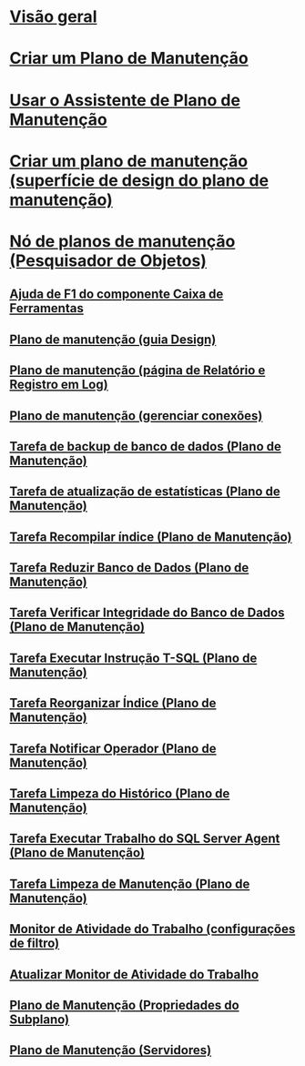 # [Visão geral](maintenance-plans.md)  
# [Criar um Plano de Manutenção](create-a-maintenance-plan.md)  
# [Usar o Assistente de Plano de Manutenção](use-the-maintenance-plan-wizard.md)  
# [Criar um plano de manutenção (superfície de design do plano de manutenção)](create-a-maintenance-plan-maintenance-plan-design-surface.md)  
# [Nó de planos de manutenção (Pesquisador de Objetos)](maintenance-plans-node-object-explorer.md)  
## [Ajuda de F1 do componente Caixa de Ferramentas](toolbox-component-f1-help.md)  
## [Plano de manutenção (guia Design)](maintenance-plan-design-tab.md)  
## [Plano de manutenção (página de Relatório e Registro em Log)](maintenance-plan-reporting-and-logging-page.md)  
## [Plano de manutenção (gerenciar conexões)](maintenance-plan-manage-connections.md)  
## [Tarefa de backup de banco de dados (Plano de Manutenção)](options-in-the-back-up-database-task-for-maintenance-plan.md)  
## [Tarefa de atualização de estatísticas (Plano de Manutenção)](update-statistics-task-maintenance-plan.md)  
## [Tarefa Recompilar índice (Plano de Manutenção)](rebuild-index-task-maintenance-plan.md)  
## [Tarefa Reduzir Banco de Dados (Plano de Manutenção)](shrink-database-task-maintenance-plan.md)  
## [Tarefa Verificar Integridade do Banco de Dados (Plano de Manutenção)](check-database-integrity-task-maintenance-plan.md)  
## [Tarefa Executar Instrução T-SQL (Plano de Manutenção)](execute-t-sql-statement-task-maintenance-plan.md)  
## [Tarefa Reorganizar Índice (Plano de Manutenção)](reorganize-index-task-maintenance-plan.md)  
## [Tarefa Notificar Operador (Plano de Manutenção)](notify-operator-task-maintenance-plan.md)  
## [Tarefa Limpeza do Histórico (Plano de Manutenção)](history-cleanup-task-maintenance-plan.md)  
## [Tarefa Executar Trabalho do SQL Server Agent (Plano de Manutenção)](execute-sql-server-agent-job-task-maintenance-plan.md)  
## [Tarefa Limpeza de Manutenção (Plano de Manutenção)](maintenance-cleanup-task-maintenance-plan.md)  
## [Monitor de Atividade do Trabalho (configurações de filtro)](job-activity-monitor-filter-settings.md)  
## [Atualizar Monitor de Atividade do Trabalho](job-activity-monitor-refresh.md)  
## [Plano de Manutenção (Propriedades do Subplano)](maintenance-plan-subplan-properties.md)  
## [Plano de Manutenção (Servidores)](maintenance-plan-servers.md)  
